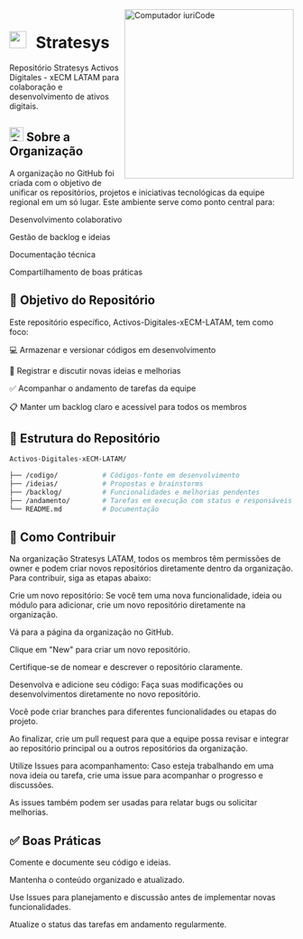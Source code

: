 <img src="https://raw.githubusercontent.com/MicaelliMedeiros/micaellimedeiros/master/image/computer-illustration.png"  width="300px" align="right" alt="Computador iuriCode">

# <img src ="https://media2.giphy.com/media/QssGEmpkyEOhBCb7e1/giphy.gif?cid=ecf05e47a0n3gi1bfqntqmob8g9aid1oyj2wr3ds3mg700bl&rid=giphy.gif" width="30" height="30" style="margin-right: 10px;"> Stratesys

Repositório Stratesys Activos Digitales - xECM LATAM para colaboração e desenvolvimento de ativos digitais.

## <img src="https://raw.githubusercontent.com/Tarikul-Islam-Anik/Animated-Fluent-Emojis/master/Emojis/Travel%20and%20places/Globe%20with%20Meridians.png" alt="Globe with Meridians" width="25" height="25" /> Sobre a Organização

A organização no GitHub foi criada com o objetivo de unificar os repositórios, projetos e iniciativas tecnológicas da equipe regional em um só lugar. Este ambiente serve como ponto central para:

Desenvolvimento colaborativo

Gestão de backlog e ideias

Documentação técnica

Compartilhamento de boas práticas

## 📌 Objetivo do Repositório

Este repositório específico, Activos-Digitales-xECM-LATAM, tem como foco:

💻 Armazenar e versionar códigos em desenvolvimento

🧠 Registrar e discutir novas ideias e melhorias

✅ Acompanhar o andamento de tarefas da equipe

📋 Manter um backlog claro e acessível para todos os membros

## 📁 Estrutura do Repositório

```bash
Activos-Digitales-xECM-LATAM/

├── /codigo/           # Códigos-fonte em desenvolvimento
├── /ideias/           # Propostas e brainstorms
├── /backlog/          # Funcionalidades e melhorias pendentes
├── /andamento/        # Tarefas em execução com status e responsáveis
└── README.md          # Documentação 

```

## 🚀 Como Contribuir

Na organização Stratesys LATAM, todos os membros têm permissões de owner e podem criar novos repositórios diretamente dentro da organização. Para contribuir, siga as etapas abaixo:

Crie um novo repositório: Se você tem uma nova funcionalidade, ideia ou módulo para adicionar, crie um novo repositório diretamente na organização.

Vá para a página da organização no GitHub.

Clique em "New" para criar um novo repositório.

Certifique-se de nomear e descrever o repositório claramente.

Desenvolva e adicione seu código: Faça suas modificações ou desenvolvimentos diretamente no novo repositório.

Você pode criar branches para diferentes funcionalidades ou etapas do projeto.

Ao finalizar, crie um pull request para que a equipe possa revisar e integrar ao repositório principal ou a outros repositórios da organização.

Utilize Issues para acompanhamento: Caso esteja trabalhando em uma nova ideia ou tarefa, crie uma issue para acompanhar o progresso e discussões.

As issues também podem ser usadas para relatar bugs ou solicitar melhorias.

## ✅ Boas Práticas

Comente e documente seu código e ideias.

Mantenha o conteúdo organizado e atualizado.

Use Issues para planejamento e discussão antes de implementar novas funcionalidades.

Atualize o status das tarefas em andamento regularmente.
